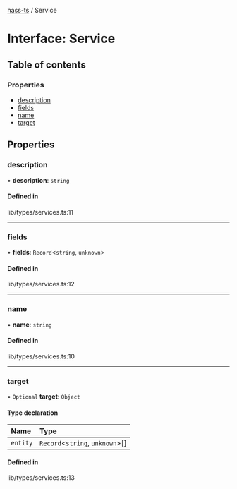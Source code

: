 [hass-ts](../README.md) / Service

# Interface: Service

## Table of contents

### Properties

- [description](Service.md#description)
- [fields](Service.md#fields)
- [name](Service.md#name)
- [target](Service.md#target)

## Properties

### description

• **description**: `string`

#### Defined in

lib/types/services.ts:11

---

### fields

• **fields**: `Record`\<`string`, `unknown`\>

#### Defined in

lib/types/services.ts:12

---

### name

• **name**: `string`

#### Defined in

lib/types/services.ts:10

---

### target

• `Optional` **target**: `Object`

#### Type declaration

| Name     | Type                              |
| :------- | :-------------------------------- |
| `entity` | `Record`\<`string`, `unknown`\>[] |

#### Defined in

lib/types/services.ts:13
